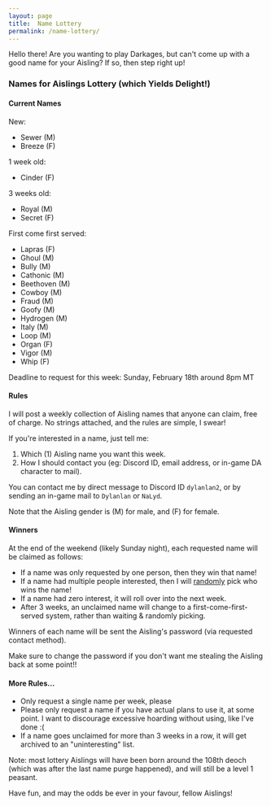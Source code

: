 ```yaml
---
layout: page
title:  Name Lottery
permalink: /name-lottery/
---
```


Hello there! Are you wanting to play Darkages, but can't come up with a good name for your Aisling? If so, then step right up!

### **N**ames for **A**islings **L**ottery (which **Y**ields **D**elight!)

#### Current Names

New:
- Sewer (M)
- Breeze (F)

1 week old:
- Cinder (F)

3 weeks old:
- Royal (M)
- Secret (F)

First come first served:
- Lapras (F)
- Ghoul (M)
- Bully (M)
- Cathonic (M)
- Beethoven (M)
- Cowboy (M)
- Fraud (M)
- Goofy (M)
- Hydrogen (M)
- Italy (M)
- Loop (M)
- Organ (F)
- Vigor (M)
- Whip (F)

Deadline to request for this week: Sunday, February 18th around 8pm MT

#### Rules

I will post a weekly collection of Aisling names that anyone can claim, free of charge. No strings attached, and the rules are simple, I swear!

If you're interested in a name, just tell me:

1. Which (1) Aisling name you want this week.
2. How I should contact you (eg: Discord ID, email address, or in-game DA character to mail).

You can contact me by direct message to Discord ID `dylanlan2`, or by sending an in-game mail to `Dylanlan` or `NaLyd`.

Note that the Aisling gender is (M) for male, and (F) for female.

#### Winners

At the end of the weekend (likely Sunday night), each requested name will be claimed as follows:

- If a name was only requested by one person, then they win that name!
- If a name had multiple people interested, then I will [randomly](https://wheelofnames.com) pick who wins the name!
- If a name had zero interest, it will roll over into the next week.
- After 3 weeks, an unclaimed name will change to a first-come-first-served system, rather than waiting & randomly picking.

Winners of each name will be sent the Aisling's password (via requested contact method).

Make sure to change the password if you don't want me stealing the Aisling back at some point!!

#### More Rules...

- Only request a single name per week, please
- Please only request a name if you have actual plans to use it, at some point. I want to discourage excessive hoarding without using, like I've done :(
- If a name goes unclaimed for more than 3 weeks in a row, it will get archived to an "uninteresting" list.

Note: most lottery Aislings will have been born around the 108th deoch (which was after the last name purge happened), and will still be a level 1 peasant.

Have fun, and may the odds be ever in your favour, fellow Aislings!
